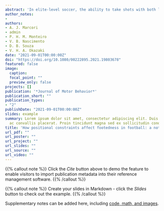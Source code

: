```yaml
---
abstract: 'In elite-level soccer, the ability to take shots with both limbs from different positions in the pitch may be key to success. This research aimed to: 1) analyze footedness of elite-football players in European leagues during shooting by computing frequency of right- and left-foot use and accuracy; and 2) investigate whether an athlete’s distance from the target (goal, penalty, and outside penalty area) and pitch zone (center, left, or right from the goal) can constrain foot selection during shooting. We analyzed 1826 games from the 2017/18 season, divided between: Spanish LaLiga (380 matches); Italian Serie A (380 matches); English Premier League (380 matches); German Bundesliga (306 matches); and French Ligue 1 (380 matches). Results revealed asymmetrical proportions of foot selection, favoring the preferred foot for right- and left-footed athletes. Frequency of preferred foot selection increased as a function of distance from the target (i.e., the farther the athlete, higher the percentage of preferred foot selection). Shots taken from the left side were more often performed with the right foot and vice-versa, for both left- and right-footed athletes. Interestingly, asymmetries were observed only in foot selection, but not in performance, as success rate did not vary between limbs in any position.'
author_notes:
- 
authors:
- A. J. Marcori
- admin
- P. H. M. Monteiro
- V. B. Nascimento
- D. B. Souza
- V. H. A. Okazaki
date: "2021-09-01T00:00:00Z"
doi: "https://doi.org/10.1080/00222895.2021.19803678"
featured: false
image:
  caption: 
  focal_point: ""
  preview_only: false
projects: []
publication: '*Journal of Motor Behavior*'
publication_short: ""
publication_types:
- "2"
publishDate: "2021-09-01T00:00:00Z"
slides: example
summary: Lorem ipsum dolor sit amet, consectetur adipiscing elit. Duis posuere tellus
  ac convallis placerat. Proin tincidunt magna sed ex sollicitudin condimentum.
title: 'How positional constraints affect footedness in football: a notational analysis of five Leagues in Europe'
url_pdf: ""
url_poster: ""
url_project: ""
url_slides: ""
url_source: ""
url_video: ""
---
```


{{% callout note %}} Click the *Cite* button above to demo the feature to enable visitors to import publication metadata into their reference management software. {{% /callout %}}

{{% callout note %}} Create your slides in Markdown - click the *Slides* button to check out the example. {{% /callout %}}

Supplementary notes can be added here, including [code, math, and images](https://wowchemy.com/docs/writing-markdown-latex/).

